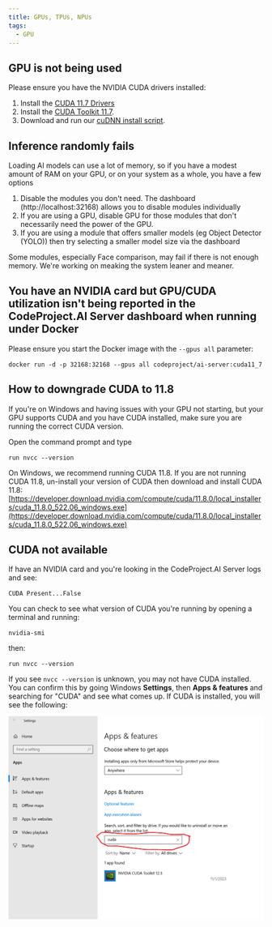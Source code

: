 ```yaml
---
title: GPUs, TPUs, NPUs
tags:
  - GPU
---
```


## GPU is not being used

Please ensure you have the NVIDIA CUDA drivers installed:

1.  Install the [CUDA 11.7 Drivers](https://www.nvidia.com/Download/index.aspx)
2.  Install the [CUDA Toolkit 11.7](https://developer.nvidia.com/cuda-downloads).
3.  Download and run our [cuDNN install script](https://www.codeproject.com/KB/Articles/5322557/install_CUDnn.zip).

## Inference randomly fails

Loading AI models can use a lot of memory, so if you have a modest amount of RAM on your GPU, or on your system as a whole, you have a few options

1.  Disable the modules you don't need. The dashboard (http://localhost:32168) allows you to disable modules individually
2.  If you are using a GPU, disable GPU for those modules that don't necessarily need the power of the GPU.
3.  If you are using a module that offers smaller models (eg Object Detector (YOLO)) then try selecting a smaller model size via the dashboard

Some modules, especially Face comparison, may fail if there is not enough memory. We're working on meaking the system leaner and meaner.

## You have an NVIDIA card but GPU/CUDA utilization isn't being reported in the CodeProject.AI Server dashboard when running under Docker

Please ensure you start the Docker image with the `--gpus all` parameter:

```  title='Terminal'
docker run -d -p 32168:32168 --gpus all codeproject/ai-server:cuda11_7
```

## How to downgrade CUDA to 11.8

If you're on Windows and having issues with your GPU not starting, but your GPU supports CUDA and you have CUDA installed, make sure you are running the correct CUDA version. 

Open the command prompt and type

```  title='Terminal'
run nvcc --version
```

On Windows, we recommend running CUDA 11.8. If you are not running CUDA 11.8, un-install your version of CUDA then download and install CUDA 11.8: [https://developer.download.nvidia.com/compute/cuda/11.8.0/local_installers/cuda_11.8.0_522.06_windows.exe](https://developer.download.nvidia.com/compute/cuda/11.8.0/local_installers/cuda_11.8.0_522.06_windows.exe)

## CUDA not available

If have an NVIDIA card and you're looking in the CodeProject.AI Server logs and see:

```  
CUDA Present...False
```

You can check to see what version of CUDA you're running by opening a terminal and running:

```  title='Terminal'
nvidia-smi
```

then:

```  title='Terminal'
run nvcc --version
```

If you see `nvcc --version` is unknown, you may not have CUDA installed. You can confirm this by going Windows **Settings**, then **Apps & features** and searching for "CUDA" and see what comes up. If CUDA is installed, you will see the following:

![Windows CUDA Apps and Features](../img/Windows-CUDA.png)